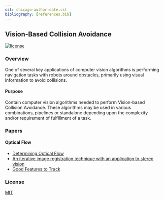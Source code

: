 ```yaml
---
csl: chicago-author-date.csl
bibliography: [references.bib]
---
```


## Vision-Based Collision Avoidance 

[![license](https://img.shields.io/github/license/mashape/apistatus.svg?maxAge=2592000)](https://github.com/keras-team/keras/blob/master/LICENSE)

### Overview
One of several key applications of computer vision algorithms is performing navigation tasks with robots around obstacles, primarily using visual information to avoid collisions.

#### Purpose
Contain computer vision algorithms needed to perform Vision-based Collision Avoidance. These algorithms may be used in various combinations, pipelines or standalone depending upon the complexity and/or requirement of fulfillment of a task.



### Papers

#### Optical Flow
* [Determining Optical Flow](http://image.diku.dk/imagecanon/material/HornSchunckOptical_Flow.pdf)
* [An iterative image registration technique with an application to stereo vision](https://cecas.clemson.edu/~stb/klt/lucas_bruce_d_1981_1.pdf)
* [Good Features to Track](http://www.ai.mit.edu/courses/6.891/handouts/shi94good.pdf)


### License

[MIT](https://github.com/robotic-vision-lab/Vision-Collision-Avoidance/blob/master/LICENSE)

